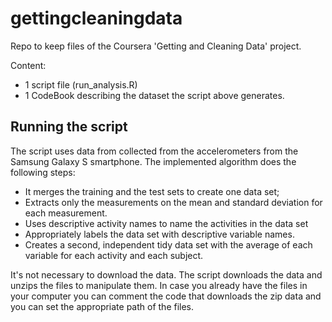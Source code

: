 # gettingcleaningdata
Repo to keep files of the Coursera 'Getting and Cleaning Data' project.

Content:
* 1 script file (run_analysis.R)
* 1 CodeBook describing the dataset the script above generates.

## Running the script
The script uses data from collected from the accelerometers from the Samsung Galaxy S smartphone. 
The implemented algorithm does the following steps:
* It merges the training and the test sets to create one data set;
* Extracts only the measurements on the mean and standard deviation for each measurement. 
* Uses descriptive activity names to name the activities in the data set
* Appropriately labels the data set with descriptive variable names. 
* Creates a second, independent tidy data set with the average of each variable for each activity and each subject.

It's not necessary to download the data. The script downloads the data and unzips the files to manipulate them.
In case you already have the files in your computer you can comment the code that downloads the zip data and you can set the appropriate path of the files.



